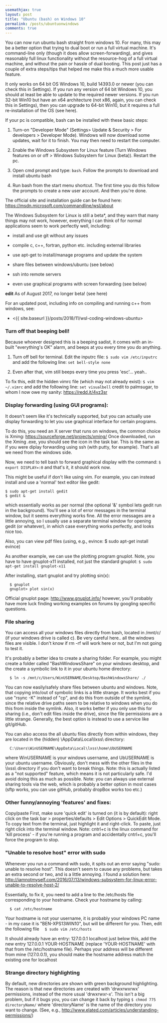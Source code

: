 ```yaml
---
usemathjax: true
layout: post
title: "Ubuntu (bash) on Windows 10"
permalink: /posts/ubuntuonwindows
comments: true
---
```


You can now run ubuntu bash straight from windows 10. For many, this may be a better option that trying to dual boot or run a full virtual machine. It's command-line only (though it does allow screen-forwarding), and gives reasonably full linux functionality without the resource-hog of a full virtual machine, and without the pain or hassle of dual booting.
This post just has a couple of extra steps/tips that helped me make this a much more usable feature.

It only works on 64 bit OS Windows 10, build 14393.0 or newer (you can check this in Settings). If you run any version of 64 bit Windows 10, you should at least be able to update to the required newer versions.
If you run 32-bit Win10 but have an x64 architecture (not x86, again, you can check this in Settings), then you can upgrade to 64-bit Win10, but it requires a full re-installation of the OS (see here).

If your pc is compatible, bash can be installed with these basic steps:

 1. Turn-on "Developer Mode" (Settings> Update & Security > For developers > Developer Mode). Windows will now download some updates, wait for it to finish. You may then need to restart the computer.

 2. Enable the Windows Subsystem for Linux feature (Turn Windows features on or off > Windows Subsystem for Linux (beta)). Restart the pc.

 3. Open cmd prompt and type: `bash`. Follow the prompts to download and install ubuntu bash

 4. Run bash from the start menu shortcut. The first time you do this follow the prompts to create a new user account. And then you're done.

The official site and installation guide can be found here: <https://msdn.microsoft.com/commandline/wsl/about>

The Windows Subsystem for Linux is still a beta*, and they warn that many things may not work, however, everything I can think of for normal applications seem to work perfectly well, including:

 * install and use git without any issues

* compile c, c++, fortran, python etc. including external libraries

* use apt-get to install/manage programs and update the system

* share files between windows/ubuntu (see below)

* ssh into remote servers

* even use graphical programs with screen forwarding (see below)

**edit** As of August 2017, no longer beta! (see here)

For an updated post, including info on compiling and running c++ from windows, see:
 * <{{ site.baseurl }}/posts/2018/11/wsl-coding-windows-ubuntu>

### Turn off that **beep**ing bell!

Because whoever designed this is a beeping sadist, it comes with an in-built "everything's OK" alarm, and beeps at you every time you do anything.

1) Turn off bell for terminal. Edit the inputrc file:
`$ sudo vim /etc/inputrc`
and add the following line:
`set bell-style none`

2) Even after that, vim still beeps every time you press 'esc'... yeah..

To fix this, edit the hidden vimrc file (which may not already exist):
  `$ vim ~/.vimrc`
and add the following line:
  `set visualbell`
credit to palmsugar, to whom I now owe my sanity: https://redd.it/4vz3sr


### Display forwarding (using GUI programs):

It doesn't seem like it's technically supported, but you can actually use display forwarding to let you use graphical interface for certain programs.

To do this, you need an X server that runs on windows, the common choice is Xming:
https://sourceforge.net/projects/xming/
Once downloaded, run the Xming .exe, you should see the icon in the task bar. This is the same as if you were diplay forwarding using ssh (with putty, for example). That's all we need from the windows side.


Now, we need to tell bash to forward graphical display with the command:
  `$ export DISPLAY=:0`
and that's it, it should work now.

This might be useful if don't like using vim. For example, you can instead install and use a 'normal' text editor like gedit:
  ```
  $ sudo apt-get install gedit
  $ gedit &
  ```
which essentially works as per normal (the optional '&' symbol lets gedit run in the background). You'll see a lot of error messages in the terminal window, but it seems everything works fine. All the error messages are a little annoying, so I usually use a separate terminal window for opening gedit (or whatever), in which case everything works perfectly, and looks nice too.

Also, you can view pdf files (using, e.g., evince: $ sudo apt-get install evince)


As another example, we can use the plotting program gnuplot. Note, you have to have gnuplot-x11 installed, not just the standard gnuplot:
  `$ sudo apt-get install gnuplot-x11`

After installing, start gnuplot and try plotting sin(x):
```
  $ gnuplot
  gnuplot> plot sin(x)
```
Official gnuplot page: http://www.gnuplot.info/ however, you'll probably have more luck finding working examples on forums by googling specific questions.

### File sharing

You can access all your windows files directly from bash, located in /mnt/c/ (if your windows drive is called c). Be very careful here.. all the windows files are visible. I don't know if rm -rf will work here or not, but I'm not going to test it.

It's probably a better idea to create a sharing folder. For example, you might create a folder called "BashWindowsShare" on your windows desktop, and the create a symbolic link to it in your ubuntu home directory:
```
  $ ln -s /mnt/c/Users/WinUSERNAME/Desktop/BashWindowsShare/ ./
```
You can now easily/safely share files between ubuntu and windows. Note, that copying into/out of symbolic links is a little strange. It works best if you use "rsync -K" instead of "cp", and do this from outside of the symlink, since the relative drive paths seem to be relative to windows when you do this from inside the symlink. Also, it works better if you only use this for sharing (i.e., don't edit files inside the drive), since the file permissions are a little strange. Generally, the best option is instead to use a service like git/gitHub.

You can also access the all ubuntu files directly from within windows, they are located in the (hidden) \AppData\Local\lxss\ directory:
```
  C:\Users\WinUSERNAME\AppData\Local\lxss\home\UbUSERNAME
```
where WinUSERNAME is your windows username, and UbUSERNAME is your ubuntu username. Obviously, don't mess with the other files in the \lxss\ directory if you don't want to break things.
Note: this is actually listed as a "not supported" feature, which means it is not particularly safe. I'd avoid doing this as much as possible. Note: you can always use external sharing tools via the web, which is probably a better option in most cases (sftp works, you can use gitHub, probably dropBox works too etc.)

### Other funny/annoying 'features' and fixes:

Copy/paste First, make sure 'quick edit' is turned on (it is by default): right click on the task bar > properties/defaults > Edit Options > QuickEdit Mode.
To copy text from the terminal, just highlight it and right-click. To paste, just right click into the terminal window. Note: cntrl+c is the linux command for 'kill process' - if you're running a program and accidentally cntrl+c, you'll force the program to stop.

### "Unable to resolve host" error with sudo

 Whenever you run a command with sudo, it spits out an error saying "sudo: unable to resolve host". This doesn't seem to cause any problems, but takes an extra second or two, and is a little annoying. I found a solution here: http://iamnotmyself.com/2016/07/13/windows-subsystem-for-linux-error-unable-to-resolve-host-2/

Essentially, to fix it, you need to add a line to the /etc/hosts file corresponding to your hostname.
Check your hostname by calling:
```
  $ cat /etc/hostname
```
Your hostname is not your username, it is probably your windows PC name - in my case it is "BEN-XPS13WIN10", but will be different for you. Then, edit the following file
`  $ sudo vim /etc/hosts`

It should already have an entry: 127.0.0.1 localhost just below this, add the new entry 127.0.0.1 YOUR-HOSTNAME (replace 'YOUR-HOSTNAME' with that from the /etc/hostname file). Perhaps your address will be different from mine (127.0.0.1), you should make the hostname address match the existing one for localhost

### Strange directory highlighting

By default, new directories are shown with green background highlighting. The reason is that new directories are created with 'drwxrwxrwx' permissions, instead of the more usual 'drwxrwxr-x'. This isn't a big problem, but if it bugs you, you can change it back by typing
  `$ chmod 775 directoryName/`
where 'directoryName' is the name of the directory you want to change.
(See, e.g., http://www.elated.com/articles/understanding-permissions/)
